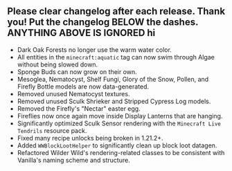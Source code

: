 Please clear changelog after each release.
Thank you!
Put the changelog BELOW the dashes. ANYTHING ABOVE IS IGNORED
hi
-----------------
- Dark Oak Forests no longer use the warm water color.
- All entities in the `minecraft:aquatic` tag can now swim through Algae without being slowed down.
- Sponge Buds can now grow on their own.
- Mesoglea, Nematocyst, Shelf Fungi, Glory of the Snow, Pollen, and Firefly Bottle models are now data-generated.
- Removed unused Nematocyst textures.
- Removed unused Sculk Shrieker and Stripped Cypress Log models.
- Removed the Firefly's "Nectar" easter egg.
- Fireflies now once again move inside Display Lanterns that are hanging.
- Significantly optimized Sculk Sensor rendering with the `Minecraft Live Tendrils` resource pack.
- Fixed many recipe unlocks being broken in 1.21.2+.
- Added `WWBlockLootHelper` to significantly clean up block loot datagen.
- Refactored Wilder Wild's rendering-related classes to be consistent with Vanilla's naming scheme and structure.
